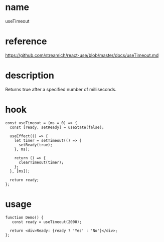 # name

useTimeout

# reference

https://github.com/streamich/react-use/blob/master/docs/useTimeout.md

# description

Returns true after a specified number of milliseconds.

# hook

```
const useTimeout = (ms = 0) => {
  const [ready, setReady] = useState(false);

  useEffect(() => {
    let timer = setTimeout(() => {
      setReady(true);
    }, ms);

    return () => {
      clearTimeout(timer);
    };
  }, [ms]);

  return ready;
};
```

# usage

```
function Demo() {
   const ready = useTimeout(2000);

  return <div>Ready: {ready ? 'Yes' : 'No'}</div>;
};
```
